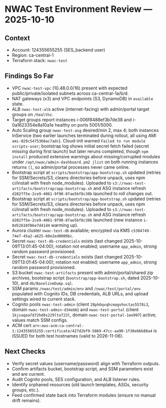 # NWAC Test Environment Review — 2025-10-10

## Context
- Account: 124355655255 (SES_backend user)
- Region: ca-central-1
- Terraform stack: `nwac-test`

## Findings So Far
- VPC `nwac-test-vpc` (10.48.0.0/16) present with expected public/private/isolated subnets across ca-central-1a/b/d.
- NAT gateways (x3) and VPC endpoints (S3, DynamoDB) in `available` state.
- ALB `nwac-test-alb` active (internet-facing) with admin/portal target groups on `/healthz`.
- Target groups report instances i-006f8488ef3b7de38 and i-0a1623354e8a10a1e healthy on ports 5001/5000.
- Auto Scaling group `nwac-test-asg` desired/min 2, max 4; both instances InService (two earlier launches terminated during rollout, all using AMI `ami-029c5475368ac7adc`). Cloud-init warned `Failed to run module scripts-user`; bootstrap log shows initial secret fetch failed (secret missing during first launch) but later reruns completed, though `npm install` produced extensive warnings about missing/corrupted modules under `/opt/nwac/admin-dashboard`. `pm2 jlist` on both running instances returns `[]`, so admin/portal processes never came online.
- Bootstrap script at `scripts/bootstrap/app-bootstrap.sh` updated (retries for SSM/Secrets/S3, cleans directories before unpack, uses npm ci/install with fresh node_modules). Uploaded to `s3://nwac-test-artifacts/bootstrap/app-bootstrap.sh` and ASG instance refresh `d282ff5e-2ce9-4061-9f90-8fae5bf8c30b` launched to roll changes out.
- Bootstrap script at `scripts/bootstrap/app-bootstrap.sh` updated (retries for SSM/Secrets/S3, cleans directories before unpack, uses npm ci/install with fresh node_modules). Uploaded to `s3://nwac-test-artifacts/bootstrap/app-bootstrap.sh` and ASG instance refresh `d282ff5e-2ce9-4061-9f90-8fae5bf8c30b` launched (new instance `i-0d52610f86e7d41d4` warming up).
- Aurora cluster `nwac-test-db` available; encrypted via KMS `c5304749-74e7-45a2-a625-60e2ed0009bc`.
- Secret `nwac-test-db-credentials` exists (last changed 2025-10-09T13:01:45-04:00); rotation not enabled; username `app_admin`, strong random password provisioned.
- Secret `nwac-test-db-credentials` exists (last changed 2025-10-09T13:01:45-04:00); rotation not enabled; username `app_admin`, strong random password provisioned.
- S3 bucket `nwac-test-artifacts` present with admin/portal/shared zip archives, bootstrap script (`bootstrap/app-bootstrap.sh`, dated 2025-10-10), and `db/BaselineDump.sql`.
- SSM params `/nwac/test/admin/env` and `/nwac/test/portal/env` populated with Cognito IDs, DB credentials, ALB URLs, and upload settings wired to current stack.
- Cognito pools `nwac-test-admin` (client `28pk6qvqhcmagvhoctas5578i3`, domain `nwac-test-admin-d34ebb`) and `nwac-test-portal` (client `1kjsaqoa7d72hd0s229lto723l`, domain `nwac-test-portal-1ee997`) active; values match SSM configs.
- ACM cert `arn:aws:acm:ca-central-1:124355655255:certificate/427d2bf9-5869-47cc-aa90-1f30e66b88a4` is ISSUED for both test hostnames (valid to 2026-11-06).

## Next Checks
- Verify secret values (username/password) align with Terraform outputs.
- Confirm artifacts bucket, bootstrap script, and SSM parameters exist and are current.
- Audit Cognito pools, SES configuration, and ALB listener rules.
- Identify orphaned resources (old launch templates, ASGs, security groups, etc.).
- Feed confirmed state back into Terraform modules (ensure no manual drift remains).
